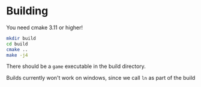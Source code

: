 # Building

You need cmake 3.11 or higher!

```bash
mkdir build
cd build
cmake ..
make -j4
```

There should be a `game` executable in the build directory.

Builds currently won't work on windows, since we call `ln` as part of the build
